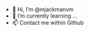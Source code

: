 - 👋 Hi, I’m @mjackmanvm
- 🌱 I’m currently learning ...
- 📫 Contact me within Github 

<!---
mjackmanvm/mjackmanvm is a ✨ special ✨ repository because its `README.md` (this file) appears on your GitHub profile.
You can click the Preview link to take a look at your changes.
--->
